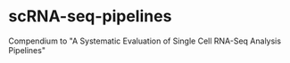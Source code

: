 # scRNA-seq-pipelines
Compendium to "A Systematic Evaluation of Single Cell RNA-Seq Analysis Pipelines"
